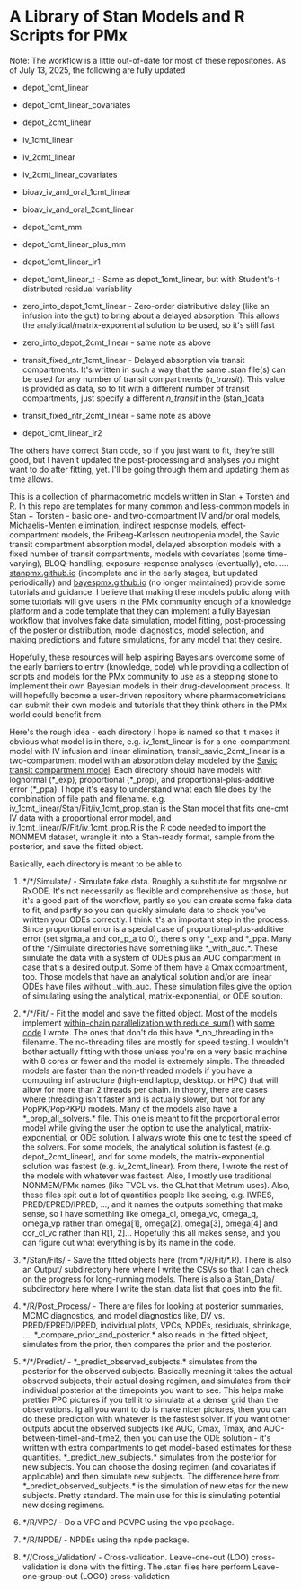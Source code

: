 # A Library of Stan Models and R Scripts for PMx

Note: The workflow is a little out-of-date for most of these repositories. As of July 13, 2025, the following are fully updated

-   depot_1cmt_linear

-   depot_1cmt_linear_covariates

-   depot_2cmt_linear

-   iv_1cmt_linear

-   iv_2cmt_linear

-   iv_2cmt_linear_covariates

-   bioav_iv_and_oral_1cmt_linear

-   bioav_iv_and_oral_2cmt_linear

-   depot_1cmt_mm

-   depot_1cmt_linear_plus_mm

-   depot_1cmt_linear_ir1

-   depot_1cmt_linear_t - Same as depot_1cmt_linear, but with Student's-t distributed residual variability

-   zero_into_depot_1cmt_linear - Zero-order distributive delay (like an infusion into the gut) to bring about a delayed absorption. This allows the analytical/matrix-exponential solution to be used, so it's still fast

-   zero_into_depot_2cmt_linear - same note as above

-   transit_fixed_ntr_1cmt_linear - Delayed absorption via transit compartments. It's written in such a way that the same .stan file(s) can be used for any number of transit compartments (*n_transit*). This value is provided as data, so to fit with a different number of transit compartments, just specify a different *n_transit* in the (stan\_)data

-   transit_fixed_ntr_2cmt_linear - same note as above

-   depot_1cmt_linear_ir2

The others have correct Stan code, so if you just want to fit, they're still good, but I haven't updated the post-processing and analyses you might want to do after fitting, yet. I'll be going through them and updating them as time allows.

This is a collection of pharmacometric models written in Stan + Torsten and R. In this repo are templates for many common and less-common models in Stan + Torsten - basic one- and two-compartment IV and/or oral models, Michaelis-Menten elimination, indirect response models, effect-compartment models, the Friberg-Karlsson neutropenia model, the Savic transit compartment absorption model, delayed absorption models with a fixed number of transit compartments, models with covariates (some time-varying), BLOQ-handling, exposure-response analyses (eventually), etc. …. [stanpmx.github.io](https://bayespmx.github.io) (incomplete and in the early stages, but updated periodically) and [bayespmx.github.io](https://stanpmx.github.io) (no longer maintained) provide some tutorials and guidance. I believe that making these models public along with some tutorials will give users in the PMx community enough of a knowledge platform and a code template that they can implement a fully Bayesian workflow that involves fake data simulation, model fitting, post-processing of the posterior distribution, model diagnostics, model selection, and making predictions and future simulations, for any model that they desire.

Hopefully, these resources will help aspiring Bayesians overcome some of the early barriers to entry (knowledge, code) while providing a collection of scripts and models for the PMx community to use as a stepping stone to implement their own Bayesian models in their drug-development process. It will hopefully become a user-driven repository where pharmacometricians can submit their own models and tutorials that they think others in the PMx world could benefit from.

Here's the rough idea - each directory I hope is named so that it makes it obvious what model is in there, e.g. iv_1cmt_linear is for a one-compartment model with IV infusion and linear elimination, transit_savic_2cmt_linear is a two-compartment model with an absorption delay modeled by the [Savic transit compartment model](https://pubmed.ncbi.nlm.nih.gov/17653836/). Each directory should have models with lognormal (\*\_exp), proportional (\*\_prop), and proportional-plus-additive error (\*\_ppa). I hope it's easy to understand what each file does by the combination of file path and filename. e.g. iv_1cmt_linear/Stan/Fit/iv_1cmt_prop.stan is the Stan model that fits one-cmt IV data with a proportional error model, and iv_1cmt_linear/R/Fit/iv_1cmt_prop.R is the R code needed to import the NONMEM dataset, wrangle it into a Stan-ready format, sample from the posterior, and save the fitted object.

Basically, each directory is meant to be able to

1)  \*/\*/Simulate/ - Simulate fake data. Roughly a substitute for mrgsolve or RxODE. It's not necessarily as flexible and comprehensive as those, but it's a good part of the workflow, partly so you can create some fake data to fit, and partly so you can quickly simulate data to check you've written your ODEs correctly. I think it's an important step in the process. Since proportional error is a special case of proportional-plus-additive error (set sigma_a and cor_p_a to 0), there's only \*\_exp and \*\_ppa. Many of the \*/Simulate directories have something like \*\_with_auc.\*. These simulate the data with a system of ODEs plus an AUC compartment in case that's a desired output. Some of them have a Cmax compartment, too. Those models that have an analytical solution and/or are linear ODEs have files without \_with_auc. These simulation files give the option of simulating using the analytical, matrix-exponential, or ODE solution.

2)  \*/\*/Fit/ - Fit the model and save the fitted object. Most of the models implement [within-chain parallelization with reduce_sum()](https://mc-stan.org/docs/stan-users-guide/reduce-sum.html) with [some code](https://bayespmx.github.io/tutorials/Threading-for-Within-Chain-Parallelization.html#example-one-compartment-iv) I wrote. The ones that don't do this have \*\_no_threading in the filename. The no-threading files are mostly for speed testing. I wouldn't bother actually fitting with those unless you're on a very basic machine with 8 cores or fewer and the model is extremely simple. The threaded models are faster than the non-threaded models if you have a computing infrastructure (high-end laptop, desktop. or HPC) that will allow for more than 2 threads per chain. In theory, there are cases where threading isn't faster and is actually slower, but not for any PopPK/PopPKPD models. Many of the models also have a \*\_prop_all_solvers.\* file. This one is meant to fit the proportional error model while giving the user the option to use the analytical, matrix-exponential, or ODE solution. I always wrote this one to test the speed of the solvers. For some models, the analytical solution is fastest (e.g. depot_2cmt_linear), and for some models, the matrix-exponential solution was fastest (e.g. iv_2cmt_linear). From there, I wrote the rest of the models with whatever was fastest. Also, I mostly use traditional NONMEM/PMx names (like TVCL vs. the CLhat that Metrum uses). Also, these files spit out a lot of quantities people like seeing, e.g. IWRES, PRED/EPRED/IPRED, ..., and it names the outputs something that make sense, so I have something like omega_cl, omega_vc, omega_q, omega_vp rather than omega[1], omega[2], omega[3], omega[4] and cor_cl_vc rather than R[1, 2]... Hopefully this all makes sense, and you can figure out what everything is by its name in the code.

3)  \*/Stan/Fits/ - Save the fitted objects here (from \*/R/Fit/\*.R). There is also an Output/ subdirectory here where I write the CSVs so that I can check on the progress for long-running models. There is also a Stan_Data/ subdirectory here where I write the stan_data list that goes into the fit.

4)  \*/R/Post_Process/ - There are files for looking at posterior summaries, MCMC diagnostics, and model diagnostics like, DV vs. PRED/EPRED/IPRED, individual plots, VPCs, NPDEs, residuals, shrinkage, .... \*\_compare_prior_and_posterior.\* also reads in the fitted object, simulates from the prior, then compares the prior and the posterior.

5)  \*/\*/Predict/ - \*\_predict_observed_subjects.\* simulates from the posterior for the observed subjects. Basically meaning it takes the actual observed subjects, their actual dosing regimen, and simulates from their individual posterior at the timepoints you want to see. This helps make prettier PPC pictures if you tell it to simulate at a denser grid than the observations. Ig all you want to do is make nicer pictures, then you can do these prediction with whatever is the fastest solver. If you want other outputs about the observed subjects like AUC, Cmax, Tmax, and AUC-between-time1-and-time2, then you can use the ODE solution - it's written with extra compartments to get model-based estimates for these quantities. \*\_predict_new_subjects.\* simulates from the posterior for new subjects. You can choose the dosing regimen (and covariates if applicable) and then simulate new subjects. The difference here from \*\_predict_observed_subjects.\* is the simulation of new etas for the new subjects. Pretty standard. The main use for this is simulating potential new dosing regimens.

6)  \*/R/VPC/ - Do a VPC and PCVPC using the vpc package.

7)  \*/R/NPDE/ - NPDEs using the npde package.

8)  \*/<Stan or R>/Cross_Validation/ - Cross-validation. Leave-one-out (LOO) cross-validation is done with the fitting. The .stan files here perform Leave-one-group-out (LOGO) cross-validation
